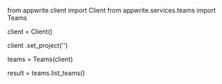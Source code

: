from appwrite.client import Client
from appwrite.services.teams import Teams

client = Client()

client
    .set_project('')

teams = Teams(client)

result = teams.list_teams()
